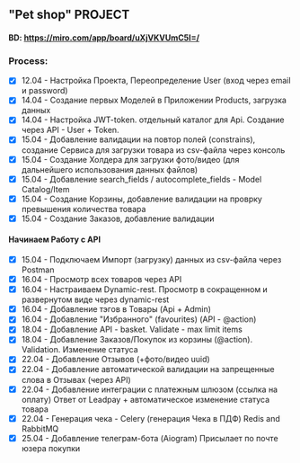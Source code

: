 ## "Pet shop" PROJECT
#### BD:     https://miro.com/app/board/uXjVKVUmC5I=/

### Process:
- [x] 12.04 - Настройка Проекта, Переопределение User (вход через email и password)
- [x] 14.04 - Создание первых Моделей в Приложении Products, загрузка данных
- [x] 14.04 - Настройка JWT-token. отдельный каталог для Api. Создание через API - User + Token.
- [x] 15.04 - Добавление валидации на повтор полей (constrains), создание Сервиса для загрузки товара из csv-файла через консоль
- [x] 15.04 - Создание Холдера для загрузки фото/видео (для дальнейшего использования данных файлов)
- [x] 15.04 - Добавление search_fields / autocomplete_fields - Model Catalog/Item
- [x] 15.04 - Создание Корзины, добавление валидации на проврку превышения количества товара
- [x] 15.04 - Создание Заказов, добавление валидации

#### Начинаем Работу с API
- [x] 15.04 - Подключаем Импорт (загрузку) данных из csv-файла через Postman
- [x] 16.04 - Просмотр всех товаров через API
- [x] 16.04 - Настраиваем Dynamic-rest. Просмотр в сокращенном и развернутом виде через dynamic-rest
- [x] 16.04 - Добавление тэгов в Товары (Api + Admin)
- [x] 16.04 - Добавление "Избранного" (favourites) (API - @action)
- [x] 18.04 - Добавление API - basket. Validate - max limit items
- [x] 18.04 - Добавление Заказов/Покупок из корзины (@action). Validation. Изменение статуса
- [x] 22.04 - Добавление Отзывов (+фото/видео uuid)
- [x] 22.04 - Добавление автоматической валидации на запрещенные слова в Отзывах (через API)
- [x] 22.04 - Добавление интеграции с платежным шлюзом (ссылка на оплату) Ответ от Leadpay + автоматическое изменение статуса товара
- [x] 22.04 - Генерация чека - Celery (генерация Чека в ПДФ) Redis and RabbitMQ
- [x] 25.04 - Добавление телеграм-бота (Aiogram) Присылает по почте юзера покупки
